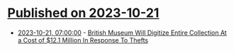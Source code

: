 # [Published on 2023-10-21](index.md)

* [2023-10-21, 07:00:00](https://hardware.slashdot.org/story/23/10/20/2326224/british-museum-will-digitize-entire-collection-at-a-cost-of-121-million-in-response-to-thefts?utm_source=rss1.0mainlinkanon&utm_medium=feed) - [British Museum Will Digitize Entire Collection At a Cost of $12.1 Million In Response To Thefts](https://hardware.slashdot.org/story/23/10/20/2326224/british-museum-will-digitize-entire-collection-at-a-cost-of-121-million-in-response-to-thefts?utm_source=rss1.0mainlinkanon&utm_medium=feed)
